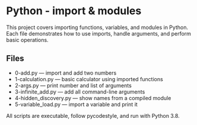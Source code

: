 # Python - import & modules

This project covers importing functions, variables, and modules in Python.  
Each file demonstrates how to use imports, handle arguments, and perform basic operations.

## Files
- 0-add.py — import and add two numbers  
- 1-calculation.py — basic calculator using imported functions  
- 2-args.py — print number and list of arguments  
- 3-infinite_add.py — add all command-line arguments  
- 4-hidden_discovery.py — show names from a compiled module  
- 5-variable_load.py — import a variable and print it

All scripts are executable, follow pycodestyle, and run with Python 3.8.
